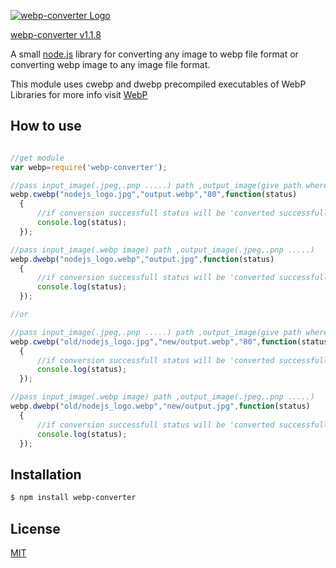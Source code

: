 [![webp-converter Logo](https://github.com/scionoftech/webp-converter/blob/Development/images/nlogo.gif)](https://www.npmjs.com/package/webp-converter)

[webp-converter v1.1.8](https://www.npmjs.com/package/webp-converter)

A small [node.js](http://nodejs.org) library for converting any image to webp file format or converting webp image to any image file format.


This module uses cwebp and dwebp precompiled executables of WebP Libraries for more info visit [WebP](https://developers.google.com/speed/webp/)

## How to use

  ```js

//get module
var webp=require('webp-converter');

//pass input_image(.jpeg,.pnp .....) path ,output_image(give path where to save and image file name with .webp file type extension)
webp.cwebp("nodejs_logo.jpg","output.webp","80",function(status)
	{
		//if conversion successfull status will be 'converted successfully'
		console.log(status);
	});

//pass input_image(.webp image) path ,output_image(.jpeg,.pnp .....)
webp.dwebp("nodejs_logo.webp","output.jpg",function(status)
	{
		//if conversion successfull status will be 'converted successfully'
		console.log(status);
	});

//or

//pass input_image(.jpeg,.pnp .....) path ,output_image(give path where to save and image file name with .webp file type extension)
webp.cwebp("old/nodejs_logo.jpg","new/output.webp","80",function(status)
	{
		//if conversion successfull status will be 'converted successfully'
		console.log(status);
	});

//pass input_image(.webp image) path ,output_image(.jpeg,.pnp .....)
webp.dwebp("old/nodejs_logo.webp","new/output.jpg",function(status)
	{
		//if conversion successfull status will be 'converted successfully'
		console.log(status);
	});

```

## Installation

```bash
$ npm install webp-converter
```

## License

  [MIT](LICENSE)
